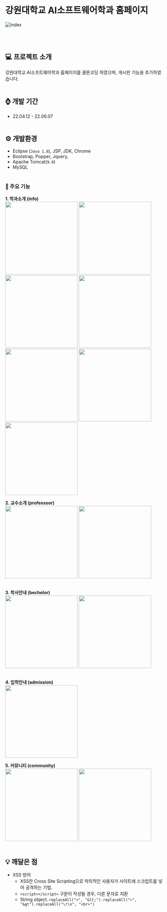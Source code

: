 # 강원대학교 AI소프트웨어학과 홈페이지
![index](https://github.com/LeeeJiHeon/AiSoftWare_Web/assets/79850216/4d12b16f-f3cf-4b88-a80c-4ed884d9297a)

<br><br>

## 💻 프로젝트 소개
강원대학교 AI소프트웨어학과 홈페이지를 클론코딩 하였으며, 게시판 기능을 추가하였습니다.
<br><br>

## ⌚ 개발 기간
- 22.04.12 - 22.06.07
<br><br>

## ⚙️ 개발환경
- Eclipse (`Java 1.8`), JSP, JDK, Chrome
- Bootstrap, Popper, Jquery,
- Apache Tomcat(`9.0`)
- MySQL
<br><br>

### 📲 주요 기능
**1. 학과소개 (info)** <br>
<img src=https://github.com/LeeeJiHeon/AiSoftWare_Web/assets/79850216/cf8e6410-107e-4502-becb-aefa2a83411e width="230" height="230" />
<img src=https://github.com/LeeeJiHeon/AiSoftWare_Web/assets/79850216/fd28fd6a-9608-4c6c-bf40-30963557a29c width="230" height="230" />
<img src=https://github.com/LeeeJiHeon/AiSoftWare_Web/assets/79850216/5b4b3024-93f6-4017-8dce-1c5dd8417084 width="230" height="230" /> 
<img src=https://github.com/LeeeJiHeon/AiSoftWare_Web/assets/79850216/47a68196-c20c-4a5d-9fd7-c1495a258ee5 width="230" height="230" /> <br>
<img src=https://github.com/LeeeJiHeon/AiSoftWare_Web/assets/79850216/027e3c09-0d42-4d50-8bed-89d5a8f9915c width="230" height="230" />
<img src=https://github.com/LeeeJiHeon/AiSoftWare_Web/assets/79850216/9ae9aa63-609d-45bc-8bb1-7257fc1f9a98 width="230" height="230" />
<img src=https://github.com/LeeeJiHeon/AiSoftWare_Web/assets/79850216/b97a045c-72ed-41e8-88d4-7fc35cf20b59 width="230" height="230" />

**2. 교수소개 (professsor)** <br>
<img src=https://github.com/LeeeJiHeon/AiSoftWare_Web/assets/79850216/17c72583-6e10-478e-b7d1-65a22c465cae width="230" height="230" />
<img src=https://github.com/LeeeJiHeon/AiSoftWare_Web/assets/79850216/ca746d75-da11-4dc5-8b8b-661d4f4f17a5 width="230" height="230" />
<br><br>

**3. 학사안내 (bechelor)** <br>
<img src=https://github.com/LeeeJiHeon/AiSoftWare_Web/assets/79850216/59d0ae70-e34c-41c2-b243-61de9bd04103 width="230" height="230" />
<img src=https://github.com/LeeeJiHeon/AiSoftWare_Web/assets/79850216/b14e65ff-14cd-4195-bf93-29d6d3ffd839 width="230" height="230" />
<br><br>

**4. 입학안내 (admission)** <br>
<img src=https://github.com/LeeeJiHeon/AiSoftWare_Web/assets/79850216/fd0b78f6-9962-4913-862e-fc53848b6a95 width="230" height="230" />

**5. 커뮤니티 (community)** <br>
<img src=https://github.com/LeeeJiHeon/AiSoftWare_Web/assets/79850216/cec93bb6-fb25-4308-9c23-313f0855900e width="230" height="230" />
<img src=https://github.com/LeeeJiHeon/AiSoftWare_Web/assets/79850216/7ded9b70-d22d-40ce-aa03-99db731a9292 width="230" height="230" />
<br><br>

## 💡 깨달은 점
* XSS 방어
  - XSS란 Cross Site Scripting으로 악의적인 사용자가 사이트에 스크립트를 넣어 공격하는 기법.
  - `<script></script>` 구문이 작성될 경우, 다른 문자로 치환
  - String object`.replaceAll("<", "&lt;").replaceAll(">", "&gt").replaceAll("\r\n", "<br>")`
